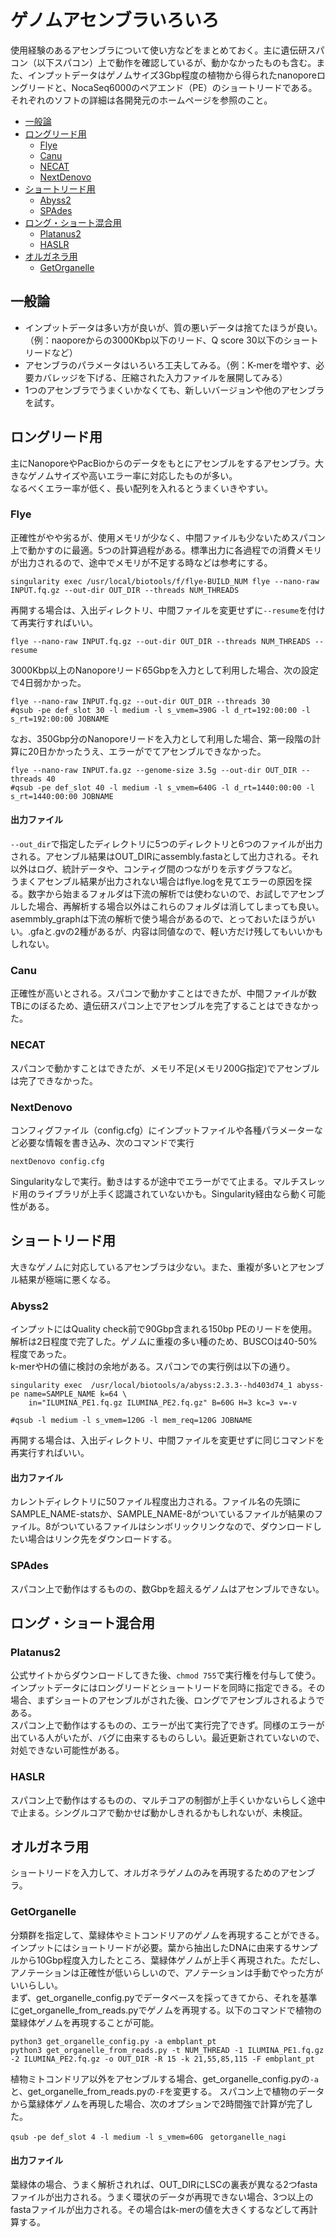 # ゲノムアセンブラいろいろ

使用経験のあるアセンブラについて使い方などをまとめておく。主に遺伝研スパコン（以下スパコン）上で動作を確認しているが、動かなかったものも含む。また、インプットデータはゲノムサイズ3Gbp程度の植物から得られたnanoporeロングリードと、NocaSeq6000のペアエンド（PE）のショートリードである。それぞれのソフトの詳細は各開発元のホームページを参照のこと。

- [一般論](#一般論)
- [ロングリード用](#ロングリード用)
  - [Flye](#flye)
  - [Canu](#canu)
  - [NECAT](#necat)
  - [NextDenovo](#nextdenovo)
- [ショートリード用](#ショートリード用)
  - [Abyss2](#abyss2)
  - [SPAdes](#spades)
- [ロング・ショート混合用](#ロングショート混合用)
  - [Platanus2](#platanus2) 
  - [HASLR](#haslr)
- [オルガネラ用](#オルガネラ用)
  - [GetOrganelle](#getorganelle) 

## 一般論
- インプットデータは多い方が良いが、質の悪いデータは捨てたほうが良い。（例：naoporeからの3000Kbp以下のリード、Q score 30以下のショートリードなど）
- アセンブラのパラメータはいろいろ工夫してみる。（例：K-merを増やす、必要カバレッジを下げる、圧縮された入力ファイルを展開してみる）
- 1つのアセンブラでうまくいかなくても、新しいバージョンや他のアセンブラを試す。

## ロングリード用
主にNanoporeやPacBioからのデータをもとにアセンブルをするアセンブラ。大きなゲノムサイズや高いエラー率に対応したものが多い。<br>
なるべくエラー率が低く、長い配列を入れるとうまくいきやすい。

### Flye
正確性がやや劣るが、使用メモリが少なく、中間ファイルも少ないためスパコン上で動かすのに最適。5つの計算過程がある。標準出力に各過程での消費メモリが出力されるので、途中でメモリが不足する時などは参考にする。

```
singularity exec /usr/local/biotools/f/flye-BUILD_NUM flye --nano-raw INPUT.fq.gz --out-dir OUT_DIR --threads NUM_THREADS
```
再開する場合は、入出ディレクトリ、中間ファイルを変更せずに`--resume`を付けて再実行すればいい。
```
flye --nano-raw INPUT.fq.gz --out-dir OUT_DIR --threads NUM_THREADS --resume
```
3000Kbp以上のNanoporeリード65Gbpを入力として利用した場合、次の設定で4日弱かかった。
```
flye --nano-raw INPUT.fq.gz --out-dir OUT_DIR --threads 30 
#qsub -pe def_slot 30 -l medium -l s_vmem=390G -l d_rt=192:00:00 -l s_rt=192:00:00 JOBNAME
```
なお、350Gbp分のNanoporeリードを入力として利用した場合、第一段階の計算に20日かかったうえ、エラーがでてアセンブルできなかった。
```
flye --nano-raw INPUT.fa.gz --genome-size 3.5g --out-dir OUT_DIR --threads 40
#qsub -pe def_slot 40 -l medium -l s_vmem=640G -l d_rt=1440:00:00 -l s_rt=1440:00:00 JOBNAME
```

#### 出力ファイル

`--out_dir`で指定したディレクトリに5つのディレクトリと6つのファイルが出力される。アセンブル結果はOUT_DIRにassembly.fastaとして出力される。それ以外はログ、統計データや、コンティグ間のつながりを示すグラフなど。<br>うまくアセンブル結果が出力されない場合はflye.logを見てエラーの原因を探る。数字から始まるフォルダは下流の解析では使わないので、お試しでアセンブルした場合、再解析する場合以外はこれらのフォルダは消してしまっても良い。asemmbly_graphは下流の解析で使う場合があるので、とっておいたほうがいい。.gfaと.gvの2種があるが、内容は同値なので、軽い方だけ残してもいいかもしれない。


### Canu
正確性が高いとされる。スパコンで動かすことはできたが、中間ファイルが数TBにのぼるため、遺伝研スパコン上でアセンブルを完了することはできなかった。

### NECAT
スパコンで動かすことはできたが、メモリ不足(メモリ200G指定)でアセンブルは完了できなかった。

### NextDenovo
コンフィグファイル（config.cfg）にインプットファイルや各種パラメーターなど必要な情報を書き込み、次のコマンドで実行
```
nextDenovo config.cfg
```
Singularityなしで実行。動きはするが途中でエラーがでて止まる。マルチスレッド用のライブラリが上手く認識されていないかも。Singularity経由なら動く可能性がある。

## ショートリード用
大きなゲノムに対応しているアセンブラは少ない。また、重複が多いとアセンブル結果が極端に悪くなる。

### Abyss2

インプットにはQuality check前で90Gbp含まれる150bp PEのリードを使用。解析は2日程度で完了した。ゲノムに重複の多い種のため、BUSCOは40-50%程度であった。<br>
k-merやHの値に検討の余地がある。スパコンでの実行例は以下の通り。

```
singularity exec  /usr/local/biotools/a/abyss:2.3.3--hd403d74_1 abyss-pe name=SAMPLE_NAME k=64 \
    in="ILUMINA_PE1.fq.gz ILUMINA_PE2.fq.gz" B=60G H=3 kc=3 v=-v

#qsub -l medium -l s_vmem=120G -l mem_req=120G JOBNAME
```
再開する場合は、入出ディレクトリ、中間ファイルを変更せずに同じコマンドを再実行すればいい。

#### 出力ファイル
カレントディレクトリに50ファイル程度出力される。ファイル名の先頭にSAMPLE_NAME-statsか、SAMPLE_NAME-8がついているファイルが結果のファイル。8がついているファイルはシンボリックリンクなので、ダウンロードしたい場合はリンク先をダウンロードする。

### SPAdes
スパコン上で動作はするものの、数Gbpを超えるゲノムはアセンブルできない。

## ロング・ショート混合用
### Platanus2
公式サイトからダウンロードしてきた後、`chmod 755`で実行権を付与して使う。インプットデータにはロングリードとショートリードを同時に指定できる。その場合、まずショートのアセンブルがされた後、ロングでアセンブルされるようである。<br>
スパコン上で動作はするものの、エラーが出て実行完了できず。同様のエラーが出ている人がいたが、バグに由来するものらしい。最近更新されていないので、対処できない可能性がある。

### HASLR
スパコン上で動作はするものの、マルチコアの制御が上手くいかないらしく途中で止まる。シングルコアで動かせば動かしきれるかもしれないが、未検証。

## オルガネラ用
ショートリードを入力して、オルガネラゲノムのみを再現するためのアセンブラ。

### GetOrganelle
分類群を指定して、葉緑体やミトコンドリアのゲノムを再現することができる。インプットにはショートリードが必要。葉から抽出したDNAに由来するサンプルから10Gbp程度入力したところ、葉緑体ゲノムが上手く再現された。ただし、アノテーションは正確性が低いらしいので、アノテーションは手動でやった方がいいらしい。<br>
まず、get_organelle_config.pyでデータベースを採ってきてから、それを基準にget_organelle_from_reads.pyでゲノムを再現する。以下のコマンドで植物の葉緑体ゲノムを再現することが可能。
```
python3 get_organelle_config.py -a embplant_pt 
python3 get_organelle_from_reads.py -t NUM_THREAD -1 ILUMINA_PE1.fq.gz -2 ILUMINA_PE2.fq.gz -o OUT_DIR -R 15 -k 21,55,85,115 -F embplant_pt
```
植物ミトコンドリア以外をアセンブルする場合、get_organelle_config.pyの`-a`と、get_organelle_from_reads.pyの`-F`を変更する。
スパコン上で植物のデータから葉緑体ゲノムを再現した場合、次のオプションで2時間強で計算が完了した。
```
qsub -pe def_slot 4 -l medium -l s_vmem=60G　getorganelle_nagi
```

#### 出力ファイル
葉緑体の場合、うまく解析されれば、OUT_DIRにLSCの裏表が異なる2つfastaファイルが出力される。うまく環状のデータが再現できない場合、3つ以上のfastaファイルが出力される。その場合はk-merの値を大きくするなどして再計算する。
